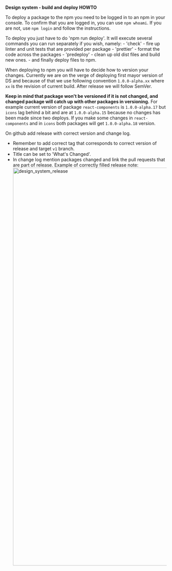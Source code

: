 **Design system - build and deploy HOWTO**

To deploy a package to the npm you need to be logged in to an npm in your console. To confirm that you are logged in, you can use `npm whoami`. If you are not, use `npm login` and follow the instructions.

To deploy you just have to do 'npm run deploy'. It will execute several commands you can run separately if you wish, namely: - 'check' - fire up linter and unit tests that are provided per package - 'prettier' - format the code across the packages - 'predeploy' - clean up old dist files and build new ones. - and finally deploy files to npm.

When deploying to npm you will have to decide how to version your changes. Currently we are on the verge of deploying first mayor version of DS and because of that we use following convention `1.0.0-alpha.xx` where `xx` is the revision of current build. After release we will follow SemVer.

**Keep in mind that package won't be versioned if it is not changed, and changed package will catch up with other packages in versioning.** For example current version of package `react-components` is `1.0.0-alpha.17` but `icons` lag behind a bit and are at `1.0.0-alpha.15` because no changes has been made since two deploys. If you make some changes in `react-components` and in `icons` both packages will get `1.0.0-alpha.18` version.

On github add release with correct version and change log.

- Remember to add correct tag that corresponds to correct version of release and target `v1` branch.
- Title can be set to 'What's Changed'.
- In change log mention packages changed and link the pull requests that are part of release.
  Example of correctly filled release note:
  <img width="1242" alt="design_system_release" src="https://user-images.githubusercontent.com/7773964/181774311-a035fa43-0f96-4c92-8bf6-9c66dedd7a93.png">
